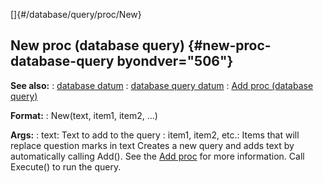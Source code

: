 []{#/database/query/proc/New}
  ## New proc (database query) {#new-proc-database-query byondver="506"}
  **See also:**
  :   [database datum](ref/database)
  :   [database query datum](ref/database/query)
  :   [Add proc (database query)](ref/database/query/proc/Add)
  <!-- -->
  **Format:**
  :   New(text, item1, item2, \...)
  <!-- -->
  **Args:**
  :   text: Text to add to the query
  :   item1, item2, etc.: Items that will replace question marks in text
  Creates a new query and adds text by automatically calling Add(). See
  the [Add proc](ref/database/query/proc/Add) for more information.
  Call Execute() to run the query.